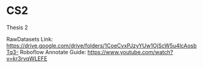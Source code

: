 # CS2
Thesis 2

RawDatasets Link: https://drive.google.com/drive/folders/1CoeCvxPJzyYUw1OjScW5u4lcAosbTq3-
Roboflow Annotate Guide: https://www.youtube.com/watch?v=kr3rvqWLEFE


